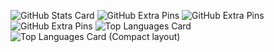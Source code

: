 ![GitHub Stats Card](https://github-readme-stats.vercel.app/api?username=HideBa)
![GitHub Extra Pins](https://github-readme-stats.vercel.app/api/pin/?username=HideBa&repo=soroha-api)
![GitHub Extra Pins](https://github-readme-stats.vercel.app/api/pin/?username=HideBa&repo=soroha-web)
![GitHub Extra Pins](https://github-readme-stats.vercel.app/api/pin/?username=HideBa&repo=tabelog-nlp)
![Top Languages Card](https://github-readme-stats.vercel.app/api/top-langs/?username=HideBa)
![Top Languages Card (Compact layout)](https://github-readme-stats.vercel.app/api/top-langs/?username=HideBa&layout=compact)
<!--
**HideBa/HideBa** is a ✨ _special_ ✨ repository because its `README.md` (this file) appears on your GitHub profile.

Here are some ideas to get you started:

- 🔭 I’m currently working on ...
- 🌱 I’m currently learning ...
- 👯 I’m looking to collaborate on ...
- 🤔 I’m looking for help with ...
- 💬 Ask me about ...
- 📫 How to reach me: ...
- 😄 Pronouns: ...
- ⚡ Fun fact: ...
-->
